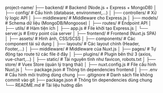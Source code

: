 project-name/
├── backend/             # Backend (Node.js + Express + MongoDB)
│   ├── config/          # Cấu hình (database, environment,...)
│   ├── controllers/     # Xử lý logic API
│   ├── middleware/      # Middleware cho Express.js
│   ├── models/          # Schema dữ liệu (MongoDB/Mongoose)
│   ├── routes/          # Endpoint API
│   ├── utils/           # Hàm tiện ích
│   ├── app.js           # File khởi tạo Express.js
│   └── server.js        # Entry point của server
│
├── frontend/            # Frontend (Nuxt.js SPA)
│   ├── assets/          # Hình ảnh, CSS/SCSS
│   ├── components/      # Các component tái sử dụng
│   ├── layouts/         # Các layout chính (Header, Footer,...)
│   ├── middleware/      # Middleware của Nuxt.js
│   ├── pages/           # Tự động tạo route từ các file ở đây
│   ├── plugins/         # Plugin bên thứ 3 (axios, vue-chart,...)
│   ├── static/          # Tài nguyên tĩnh như favicon, robots.txt
│   ├── store/           # Vuex Store (quản lý trạng thái)
│   ├── nuxt.config.js   # File cấu hình Nuxt.js
│   └── package.json     # Thông tin dependencies frontend
│
├── .env                 # Cấu hình môi trường dùng chung
├── .gitignore           # Danh sách file không commit vào git
├── package.json         # Thông tin dependencies dùng chung
└── README.md            # Tài liệu hướng dẫn
